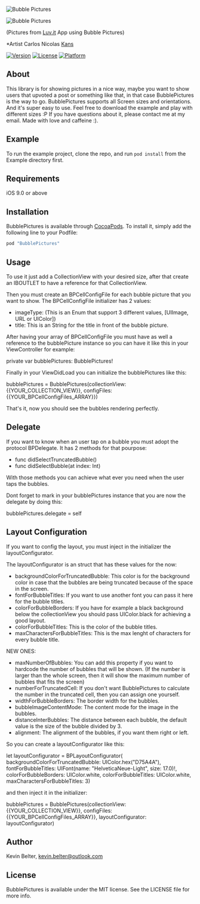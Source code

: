 ![Bubble Pictures](https://raw.githubusercontent.com/kbelter/BubblePictures/master/Screenshots/m4.png)

![Bubble Pictures](https://raw.githubusercontent.com/kbelter/BubblePictures/master/Screenshots/m3.png)

(Pictures from [Luv.it](http://luv.it) App using Bubble Pictures)

*Artist Carlos Nicolas [Kans](http://dribbble.com/kans1001)

[![Version](https://img.shields.io/cocoapods/v/BubblePictures.svg?style=flat)](http://cocoapods.org/pods/BubblePictures)
[![License](https://img.shields.io/cocoapods/l/BubblePictures.svg?style=flat)](http://cocoapods.org/pods/BubblePictures)
[![Platform](https://img.shields.io/cocoapods/p/BubblePictures.svg?style=flat)](http://cocoapods.org/pods/BubblePictures)

## About

This library is for showing pictures in a nice way, maybe you want to show users that upvoted a post or something like that, in that case BubblePictures is the way to go.
BubblePictures supports all Screen sizes and orientations.
And it's super easy to use.
Feel free to download the example and play with different sizes :P
If you have questions about it, please contact me at my email.
Made with love and caffeine :).

## Example

To run the example project, clone the repo, and run `pod install` from the Example directory first.

## Requirements

iOS 9.0 or above

## Installation

BubblePictures is available through [CocoaPods](http://cocoapods.org). To install
it, simply add the following line to your Podfile:

```ruby
pod "BubblePictures"
```

## Usage

To use it just add a CollectionView with your desired size, after that create an IBOUTLET to have a reference for that CollectionView.

Then you must create an BPCellConfigFile for each bubble picture that you want to show.
The BPCellConfigFile initializer has 2 values:
- imageType: (This is an Enum that support 3 different values, [UIImage, URL or UIColor])
- title: This is an String for the title in front of the bubble picture.

After having your array of BPCellConfigFile you must have as well a reference to the bubblePicture instance so you can have it like this in your ViewController for example: 

private var bubblePictures: BubblePictures!

Finally in your ViewDidLoad you can initialize the bubblePictures like this:

bubblePictures = BubblePictures(collectionView: {{YOUR_COLLECTION_VIEW}}, configFiles: {{YOUR_BPCellConfigFiles_ARRAY}})

That's it, now you should see the bubbles rendering perfectly.

## Delegate

If you want to know when an user tap on a bubble you must adopt the protocol BPDelegate.
It has 2 methods for that pourpose:
- func didSelectTruncatedBubble()
- func didSelectBubble(at index: Int)

With those methods you can achieve what ever you need when the user taps the bubbles.

Dont forget to mark in your bubblePictures instance that you are now the delegate by doing this:

bubblePictures.delegate = self

## Layout Configuration

If you want to config the layout, you must inject in the initializer the layoutConfigurator.

The layoutConfigurator is an struct that has these values for the now:
- backgroundColorForTruncatedBubble: This color is for the background color in case that the bubbles are being truncated because of the space in the screen.
- fontForBubbleTitles: If you want to use another font you can pass it here for the bubble titles.
- colorForBubbleBorders: If you have for example a black background below the collectionView you should pass UIColor.black for achieving a good layout.
- colorForBubbleTitles: This is the color of the bubble titles.
- maxCharactersForBubbleTitles: This is the max lenght of characters for every bubble title.

NEW ONES:
- maxNumberOfBubbles: You can add this property if you want to hardcode the number of bubbles that will be shown. (If the number is larger than the whole screen, then it will show the maximum number of bubbles that fits the screen)
- numberForTruncatedCell: If you don't want BubblePictures to calculate the number in the truncated cell, then you can assign one yourself.
- widthForBubbleBorders: The border width for the bubbles.
- bubbleImageContentMode: The content mode for the image in the bubbles.
- distanceInterBubbles: The distance between each bubble, the default value is the size of the bubble divided by 3.
- alignment: The alignment of the bubbles, if you want them right or left.

So you can create a layoutConfigurator like this:

let layoutConfigurator = BPLayoutConfigurator(
backgroundColorForTruncatedBubble: UIColor.hex("D75A4A"),
fontForBubbleTitles: UIFont(name: "HelveticaNeue-Light", size: 17.0)!,
colorForBubbleBorders: UIColor.white,
colorForBubbleTitles: UIColor.white,
maxCharactersForBubbleTitles: 3)

and then inject it in the initializer:

bubblePictures = BubblePictures(collectionView: {{YOUR_COLLECTION_VIEW}}, configFiles: {{YOUR_BPCellConfigFiles_ARRAY}}, layoutConfigurator: layoutConfigurator)

## Author

Kevin Belter, kevin.belter@outlook.com

## License

BubblePictures is available under the MIT license. See the LICENSE file for more info.

